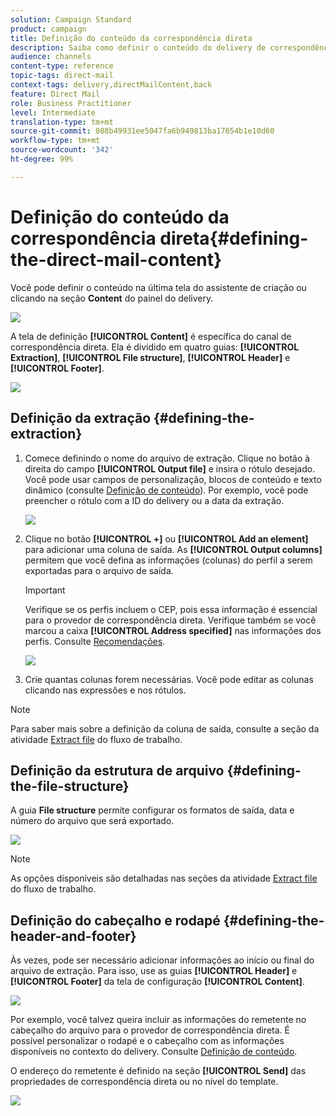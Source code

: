 ```yaml
---
solution: Campaign Standard
product: campaign
title: Definição do conteúdo da correspondência direta
description: Saiba como definir o conteúdo do delivery de correspondência direta.
audience: channels
content-type: reference
topic-tags: direct-mail
context-tags: delivery,directMailContent,back
feature: Direct Mail
role: Business Practitioner
level: Intermediate
translation-type: tm+mt
source-git-commit: 088b49931ee5047fa6b949813ba17654b1e10d60
workflow-type: tm+mt
source-wordcount: '342'
ht-degree: 99%

---
```



# Definição do conteúdo da correspondência direta{#defining-the-direct-mail-content}

Você pode definir o conteúdo na última tela do assistente de criação ou clicando na seção **Content** do painel do delivery.

![](assets/direct_mail_6.png)

A tela de definição **[!UICONTROL Content]** é específica do canal de correspondência direta. Ela é dividido em quatro guias: **[!UICONTROL Extraction]**, **[!UICONTROL File structure]**, **[!UICONTROL Header]** e **[!UICONTROL Footer]**.

![](assets/direct_mail_11.png)

## Definição da extração {#defining-the-extraction}

1. Comece definindo o nome do arquivo de extração. Clique no botão à direita do campo **[!UICONTROL Output file]** e insira o rótulo desejado. Você pode usar campos de personalização, blocos de conteúdo e texto dinâmico (consulte [Definição de conteúdo](../../designing/using/personalization.md#example-email-personalization)). Por exemplo, você pode preencher o rótulo com a ID do delivery ou a data da extração.

   ![](assets/direct_mail_12.png)

1. Clique no botão **[!UICONTROL +]** ou **[!UICONTROL Add an element]** para adicionar uma coluna de saída. As **[!UICONTROL Output columns]** permitem que você defina as informações (colunas) do perfil a serem exportadas para o arquivo de saída.

   >[!IMPORTANT]
   >
   >Verifique se os perfis incluem o CEP, pois essa informação é essencial para o provedor de correspondência direta. Verifique também se você marcou a caixa **[!UICONTROL Address specified]** nas informações dos perfis. Consulte [Recomendações](../../channels/using/about-direct-mail.md#recommendations).

   ![](assets/direct_mail_13.png)

1. Crie quantas colunas forem necessárias. Você pode editar as colunas clicando nas expressões e nos rótulos.

>[!NOTE]
>
>Para saber mais sobre a definição da coluna de saída, consulte a seção da atividade [Extract file](../../automating/using/extract-file.md) do fluxo de trabalho.

## Definição da estrutura de arquivo {#defining-the-file-structure}

A guia **File structure** permite configurar os formatos de saída, data e número do arquivo que será exportado.

![](assets/direct_mail_14.png)

>[!NOTE]
>
>As opções disponíveis são detalhadas nas seções da atividade [Extract file](../../automating/using/extract-file.md) do fluxo de trabalho.

## Definição do cabeçalho e rodapé {#defining-the-header-and-footer}

Às vezes, pode ser necessário adicionar informações ao início ou final do arquivo de extração. Para isso, use as guias **[!UICONTROL Header]** e **[!UICONTROL Footer]** da tela de configuração **[!UICONTROL Content]**.

![](assets/direct_mail_7.png)

Por exemplo, você talvez queira incluir as informações do remetente no cabeçalho do arquivo para o provedor de correspondência direta. É possível personalizar o rodapé e o cabeçalho com as informações disponíveis no contexto do delivery. Consulte [Definição de conteúdo](../../designing/using/personalization.md#example-email-personalization).

O endereço do remetente é definido na seção **[!UICONTROL Send]** das propriedades de correspondência direta ou no nível do template.

![](assets/direct_mail_24.png)
